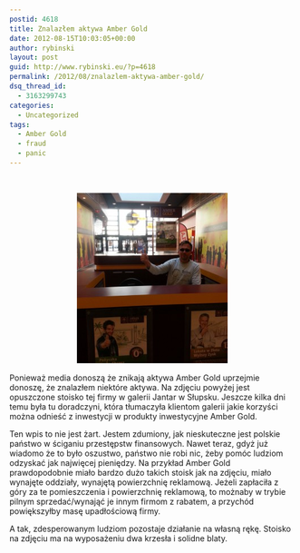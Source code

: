 ```yaml
---
postid: 4618
title: Znalazłem aktywa Amber Gold
date: 2012-08-15T10:03:05+00:00
author: rybinski
layout: post
guid: http://www.rybinski.eu/?p=4618
permalink: /2012/08/znalazlem-aktywa-amber-gold/
dsq_thread_id:
  - 3163299743
categories:
  - Uncategorized
tags:
  - Amber Gold
  - fraud
  - panic
---
```

 

<p style="text-align: center;">
  <a href="/uploads/2012/08/AG.jpg"><img class="size-medium wp-image-4620 aligncenter" title="AG" src="/uploads/2012/08/AG-266x300.jpg" alt="" width="266" height="300" /><br /> </a>
</p>

Ponieważ media donoszą że znikają aktywa Amber Gold uprzejmie donoszę, że znalazłem niektóre aktywa. Na zdjęciu powyżej jest opuszczone stoisko tej firmy w galerii Jantar w Słupsku. Jeszcze kilka dni temu była tu doradczyni, która tłumaczyła klientom galerii jakie korzyści można odnieść z inwestycji w produkty inwestycyjne Amber Gold.

Ten wpis to nie jest żart. Jestem zdumiony, jak nieskuteczne jest polskie państwo w ściganiu przestępstw finansowych. Nawet teraz, gdyż już wiadomo że to było oszustwo, państwo nie robi nic, żeby pomóc ludziom odzyskać jak najwięcej pieniędzy. Na przykład Amber Gold prawdopodobnie miało bardzo dużo takich stoisk jak na zdjęciu, miało wynajęte oddziały, wynajętą powierzchnię reklamową. Jeżeli zapłaciła z góry za te pomieszczenia i powierzchnię reklamową, to możnaby w trybie pilnym sprzedać/wynająć je innym firmom z rabatem, a przychód powiększyłby masę upadłościową firmy.

A tak, zdesperowanym ludziom pozostaje działanie na własną rękę. Stoisko na zdjęciu ma na wyposażeniu dwa krzesła i solidne blaty.
